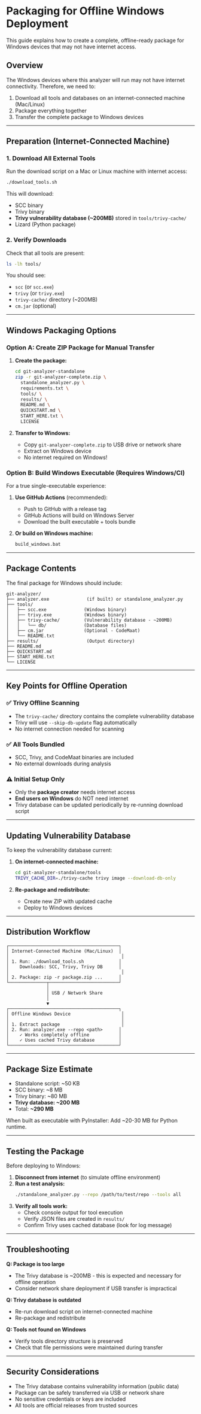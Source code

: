 # Packaging for Offline Windows Deployment

This guide explains how to create a complete, offline-ready package for Windows devices that may not have internet access.

## Overview

The Windows devices where this analyzer will run may not have internet connectivity. Therefore, we need to:
1. Download all tools and databases on an internet-connected machine (Mac/Linux)
2. Package everything together
3. Transfer the complete package to Windows devices

---

## Preparation (Internet-Connected Machine)

### 1. Download All External Tools

Run the download script on a Mac or Linux machine with internet access:

```bash
./download_tools.sh
```

This will download:
- SCC binary
- Trivy binary  
- **Trivy vulnerability database (~200MB)** stored in `tools/trivy-cache/`
- Lizard (Python package)

### 2. Verify Downloads

Check that all tools are present:

```bash
ls -lh tools/
```

You should see:
- `scc` (or `scc.exe`)
- `trivy` (or `trivy.exe`) 
- `trivy-cache/` directory (~200MB)
- `cm.jar` (optional)

---

## Windows Packaging Options

### Option A: Create ZIP Package for Manual Transfer

1. **Create the package:**
   ```bash
   cd git-analyzer-standalone
   zip -r git-analyzer-complete.zip \
     standalone_analyzer.py \
     requirements.txt \
     tools/ \
     results/ \
     README.md \
     QUICKSTART.md \
     START_HERE.txt \
     LICENSE
   ```

2. **Transfer to Windows:**
   - Copy `git-analyzer-complete.zip` to USB drive or network share
   - Extract on Windows device
   - No internet required on Windows!

### Option B: Build Windows Executable (Requires Windows/CI)

For a true single-executable experience:

1. **Use GitHub Actions** (recommended):
   - Push to GitHub with a release tag
   - GitHub Actions will build on Windows Server
   - Download the built executable + tools bundle

2. **Or build on Windows machine:**
   ```cmd
   build_windows.bat
   ```

---

## Package Contents

The final package for Windows should include:

```
git-analyzer/
├── analyzer.exe              (if built) or standalone_analyzer.py
├── tools/
│   ├── scc.exe              (Windows binary)
│   ├── trivy.exe            (Windows binary)
│   ├── trivy-cache/         (Vulnerability database - ~200MB)
│   │   └── db/              (Database files)
│   ├── cm.jar               (Optional - CodeMaat)
│   └── README.txt
├── results/                  (Output directory)
├── README.md
├── QUICKSTART.md
├── START_HERE.txt
└── LICENSE
```

---

## Key Points for Offline Operation

### ✅ Trivy Offline Scanning
- The `trivy-cache/` directory contains the complete vulnerability database
- Trivy will use `--skip-db-update` flag automatically
- No internet connection needed for scanning

### ✅ All Tools Bundled
- SCC, Trivy, and CodeMaat binaries are included
- No external downloads during analysis

### ⚠️ Initial Setup Only
- Only the **package creator** needs internet access
- **End users on Windows** do NOT need internet
- Trivy database can be updated periodically by re-running download script

---

## Updating Vulnerability Database

To keep the vulnerability database current:

1. **On internet-connected machine:**
   ```bash
   cd git-analyzer-standalone/tools
   TRIVY_CACHE_DIR=./trivy-cache trivy image --download-db-only
   ```

2. **Re-package and redistribute:**
   - Create new ZIP with updated cache
   - Deploy to Windows devices

---

## Distribution Workflow

```
┌─────────────────────────────────────────┐
│ Internet-Connected Machine (Mac/Linux)  │
│                                          │
│ 1. Run: ./download_tools.sh             │
│    Downloads: SCC, Trivy, Trivy DB      │
│                                          │
│ 2. Package: zip -r package.zip ...      │
└──────────────┬──────────────────────────┘
               │
               │ USB / Network Share
               │
               ▼
┌─────────────────────────────────────────┐
│ Offline Windows Device                   │
│                                          │
│ 1. Extract package                       │
│ 2. Run: analyzer.exe --repo <path>      │
│    ✓ Works completely offline           │
│    ✓ Uses cached Trivy database         │
└─────────────────────────────────────────┘
```

---

## Package Size Estimate

- Standalone script: ~50 KB
- SCC binary: ~8 MB
- Trivy binary: ~80 MB
- **Trivy database: ~200 MB**
- Total: **~290 MB**

When built as executable with PyInstaller: Add ~20-30 MB for Python runtime.

---

## Testing the Package

Before deploying to Windows:

1. **Disconnect from internet** (to simulate offline environment)
2. **Run a test analysis:**
   ```bash
   ./standalone_analyzer.py --repo /path/to/test/repo --tools all
   ```
3. **Verify all tools work:**
   - Check console output for tool execution
   - Verify JSON files are created in `results/`
   - Confirm Trivy uses cached database (look for log message)

---

## Troubleshooting

**Q: Package is too large**
- The Trivy database is ~200MB - this is expected and necessary for offline operation
- Consider network share deployment if USB transfer is impractical

**Q: Trivy database is outdated**
- Re-run download script on internet-connected machine
- Re-package and redistribute

**Q: Tools not found on Windows**
- Verify tools directory structure is preserved
- Check that file permissions were maintained during transfer

---

## Security Considerations

- The Trivy database contains vulnerability information (public data)
- Package can be safely transferred via USB or network share
- No sensitive credentials or keys are included
- All tools are official releases from trusted sources

